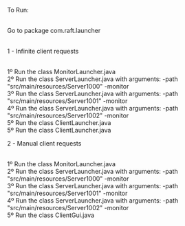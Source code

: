 
To Run:<br/><br/>

Go to package com.raft.launcher<br/><br/>

1 - Infinite client requests<br/><br/>

1º Run the class MonitorLauncher.java<br/>
2º Run the class ServerLauncher.java with arguments: -path "src/main/resources/Server1000" -monitor<br/>
3º Run the class ServerLauncher.java with arguments: -path "src/main/resources/Server1001" -monitor<br/>
4º Run the class ServerLauncher.java with arguments: -path "src/main/resources/Server1002" -monitor<br/>
5º Run the class ClientLauncher.java<br/>
5º Run the class ClientLauncher.java<br/>

2 - Manual client requests<br/><br/>

1º Run the class MonitorLauncher.java<br/>
2º Run the class ServerLauncher.java with arguments: -path "src/main/resources/Server1000" -monitor<br/>
3º Run the class ServerLauncher.java with arguments: -path "src/main/resources/Server1001" -monitor<br/>
4º Run the class ServerLauncher.java with arguments: -path "src/main/resources/Server1002" -monitor<br/>
5º Run the class ClientGui.java<br/>
